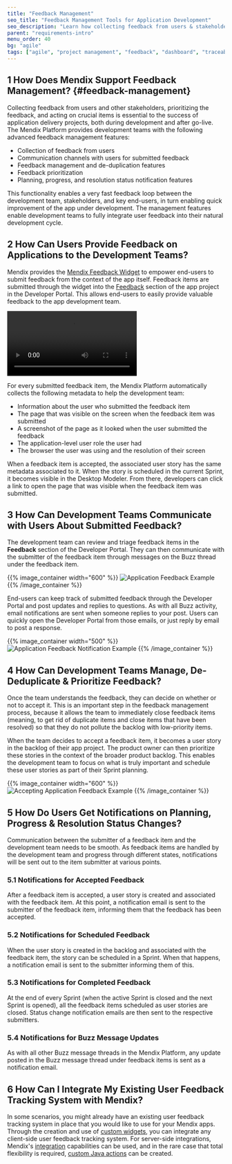 ```yaml
---
title: "Feedback Management"
seo_title: "Feedback Management Tools for Application Development"
seo_description: "Learn how collecting feedback from users & stakeholders, prioritizing feedback, & acting on crucial items is essential to the success of app delivery projects."
parent: "requirements-intro"
menu_order: 40
bg: "agile"
tags: ["agile", "project management", "feedback", "dashboard", "traceability"]
---
```


## 1 How Does Mendix Support Feedback Management? {#feedback-management}

Collecting feedback from users and other stakeholders, prioritizing the feedback, and acting on crucial items is essential to the success of application delivery projects, both during development and after go-live. The Mendix Platform provides development teams with the following advanced feedback management features:

* Collection of feedback from users
* Communication channels with users for submitted feedback
* Feedback management and de-duplication features
* Feedback prioritization
* Planning, progress, and resolution status notification features

This functionality enables a very fast feedback loop between the development team, stakeholders, and key end-users, in turn enabling quick improvement of the app under development. The management features enable development teams to fully integrate user feedback into their natural development cycle.

## 2 How Can Users Provide Feedback on Applications to the Development Teams?

Mendix provides the [Mendix Feedback Widget](https://appstore.home.mendix.com/link/app/199/) to empower end-users to submit feedback from the context of the app itself. Feedback items are submitted through the widget into the [Feedback](https://docs.mendix.com/developerportal/feedback/) section of the app project in the Developer Portal. This allows end-users to easily provide valuable feedback to the app development team.

<video controls src="attachments/OE_FeedbackAPI_CreateFeedback-1.mp4">VIDEO</video>

For every submitted feedback item, the Mendix Platform automatically collects the following metadata to help the development team:

* Information about the user who submitted the feedback item
* The page that was visible on the screen when the feedback item was submitted
* A screenshot of the page as it looked when the user submitted the feedback
* The application-level user role the user had
* The browser the user was using and the resolution of their screen

When a feedback item is accepted, the associated user story has the same metadata associated to it. When the story is scheduled in the current Sprint, it becomes visible in the Desktop Modeler. From there, developers can click a link to open the page that was visible when the feedback item was submitted.

## 3 How Can Development Teams Communicate with Users About Submitted Feedback?

The development team can review and triage feedback items in the **Feedback** section of the Developer Portal. They can then communicate with the submitter of the feedback item through messages on the Buzz thread under the feedback item.

{{% image_container width="600" %}}
![Application Feedback Example](attachments/feedback-buzz.png)
{{% /image_container %}}

End-users can keep track of submitted feedback through the Developer Portal and post updates and replies to questions. As with all Buzz activity, email notifications are sent when someone replies to your post. Users can quickly open the Developer Portal from those emails, or just reply by email to post a response.

{{% image_container width="500" %}}
![Application Feedback Notification Example](attachments/buzz-notification.png)
{{% /image_container %}}

## 4 How Can Development Teams Manage, De-Deduplicate & Prioritize Feedback?

Once the team understands the feedback, they can decide on whether or not to accept it. This is an important step in the feedback management process, because it allows the team to immediately close feedback items (meaning, to get rid of duplicate items and close items that have been resolved) so that they do not pollute the backlog with low-priority items.

When the team decides to accept a feedback item, it becomes a user story in the backlog of their app project. The product owner can then prioritize these stories in the context of the broader product backlog. This enables the development team to focus on what is truly important and schedule these user stories as part of their Sprint planning.

{{% image_container width="600" %}}
![Accepting Application Feedback Example](attachments/accept-feedback.png)
{{% /image_container %}}

## 5 How Do Users Get Notifications on Planning, Progress & Resolution Status Changes?

Communication between the submitter of a feedback item and the development team needs to be smooth. As feedback items are handled by the development team and progress through different states, notifications will be sent out to the item submitter at various points.

### 5.1 Notifications for Accepted Feedback

After a feedback item is accepted, a user story is created and associated with the feedback item. At this point, a notification email is sent to the submitter of the feedback item, informing them that the feedback has been accepted.

### 5.2 Notifications for Scheduled Feedback

When the user story is created in the backlog and associated with the feedback item, the story can be scheduled in a Sprint. When that happens, a notification email is sent to the submitter informing them of this.

### 5.3 Notifications for Completed Feedback

At the end of every Sprint (when the active Sprint is closed and the next Sprint is opened), all the feedback items scheduled as user stories are closed.  Status change notification emails are then sent to the respective submitters.

### 5.4 Notifications for Buzz Message Updates

As with all other Buzz message threads in the Mendix Platform, any update posted in the Buzz message thread under feedback items is sent as a notification email.

## 6 How Can I Integrate My Existing User Feedback Tracking System with Mendix?

In some scenarios, you might already have an existing user feedback tracking system in place that you would like to use for your Mendix apps. Through the creation and use of [custom widgets](../enterprise-capabilities/extensibility#custom-widgets), you can integrate any client-side user feedback tracking system. For server-side integrations, Mendix's [integration](../app-capabilities/integration) capabilities can be used, and in the rare case that total flexibility is required, [custom Java actions](../enterprise-capabilities/extensibility#connector-kit) can be created.
